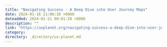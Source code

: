 ```yaml
---
title: "Navigating Success - A Deep Dive into User Journey Maps"
date: 2024-01-16 21:06:18 +0000
dateadded: 2024-01-21 00:01:28 +0000
description: ""
link: "https://uxplanet.org/navigating-success-a-deep-dive-into-user-journey-maps-9931a9dc2d90?source=rss----819cc2aaeee0---4"
category:
directory: _directory/ux-planet.md
---
```

